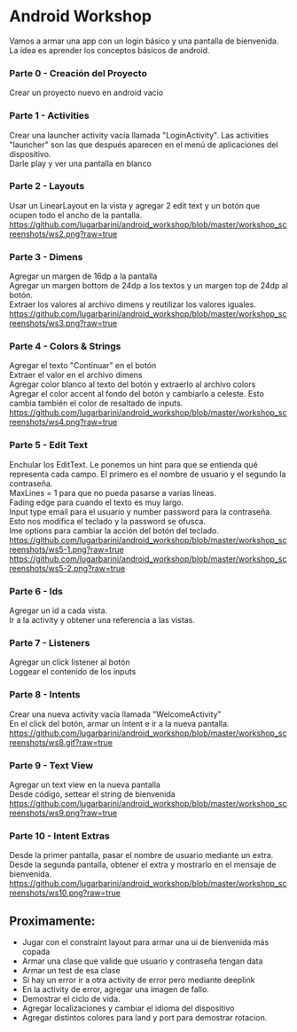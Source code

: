 # Android Workshop

Vamos a armar una app con un login básico y una pantalla de bienvenida. La idea es aprender los conceptos básicos de android. 


### Parte 0 - Creación del Proyecto
Crear un proyecto nuevo en android vacío

### Parte 1 - Activities
Crear una launcher activity vacía llamada "LoginActivity". Las activities "launcher" son las que después aparecen en el menú de aplicaciones del dispositivo.<br>
Darle play y ver una pantalla en blanco

### Parte 2 - Layouts
Usar un LinearLayout en la vista y agregar 2 edit text y un botón que ocupen todo el ancho de la pantalla. 
https://github.com/lugarbarini/android_workshop/blob/master/workshop_screenshots/ws2.png?raw=true

### Parte 3 - Dimens
Agregar un margen de 16dp a la pantalla<br>
Agregar un margen bottom de 24dp a los textos y un margen top de 24dp al botón.<br>
Extraer los valores al archivo dimens y reutilizar los valores iguales.<br>
https://github.com/lugarbarini/android_workshop/blob/master/workshop_screenshots/ws3.png?raw=true

### Parte 4 - Colors & Strings
Agregar el texto "Continuar" en el botón<br>
Extraer el valor en el archivo dimens<br>
Agregar color blanco al texto del botón y extraerlo al archivo colors<br>
Agregar el color accent al fondo del botón y cambiarlo a celeste. Esto cambia también el color de resaltado de inputs.<br>
https://github.com/lugarbarini/android_workshop/blob/master/workshop_screenshots/ws4.png?raw=true

### Parte 5 - Edit Text
Enchular los EditText. 
Le ponemos un hint para que se entienda qué representa cada campo. El primero es el nombre de usuario y el segundo la contraseña.<br>
MaxLines = 1 para que no pueda pasarse a varias líneas.<br>
Fading edge para cuando el texto es muy largo.<br>
Input type email para el usuario y number password para la contraseña. Esto nos modifica el teclado y la password se ofusca. <br>
Ime options para cambiar la acción del botón del teclado. 
https://github.com/lugarbarini/android_workshop/blob/master/workshop_screenshots/ws5-1.png?raw=true
https://github.com/lugarbarini/android_workshop/blob/master/workshop_screenshots/ws5-2.png?raw=true

### Parte 6 - Ids
Agregar un id a cada vista. <br>
Ir a la activity y obtener una referencia a las vistas. 

### Parte 7 - Listeners
Agregar un click listener al botón <br> 
Loggear el contenido de los inputs 

### Parte 8 - Intents
Crear una nueva activity vacía llamada "WelcomeActivity" <br>
En el click del botón, armar un intent e ir a la nueva pantalla. 
https://github.com/lugarbarini/android_workshop/blob/master/workshop_screenshots/ws8.gif?raw=true

### Parte 9 - Text View
Agregar un text view en la nueva pantalla <br>
Desde código, settear el string de bienvenida
https://github.com/lugarbarini/android_workshop/blob/master/workshop_screenshots/ws9.png?raw=true

### Parte 10 - Intent Extras
Desde la primer pantalla, pasar el nombre de usuario mediante un extra. <br>
Desde la segunda pantalla, obtener el extra y mostrarlo en el mensaje de bienvenida.
https://github.com/lugarbarini/android_workshop/blob/master/workshop_screenshots/ws10.png?raw=true


## Proximamente: 
- Jugar con el constraint layout para armar una ui de bienvenida más copada
- Armar una clase que valide que usuario y contraseña tengan data
- Armar un test de esa clase
- Si hay un error ir a otra activity de error pero mediante deeplink
- En la activity de error, agregar una imagen de fallo. 
- Demostrar el ciclo de vida. 
- Agregar localizaciones y cambiar el idioma del dispositivo
- Agregar distintos colores para land y port para demostrar rotacion. 



